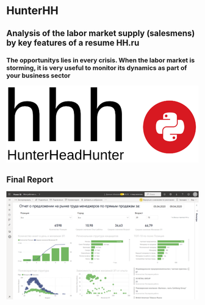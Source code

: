 # HunterHH
## Analysis of the labor market supply (salesmens) by key features of a resume HH.ru
### The opportunitys lies in every crisis. When the labor market is storming, it is very useful to monitor its dynamics as part of your business sector

![](/pics/hhh_logo.png)

## Final Report
![](/pics/report.png)
